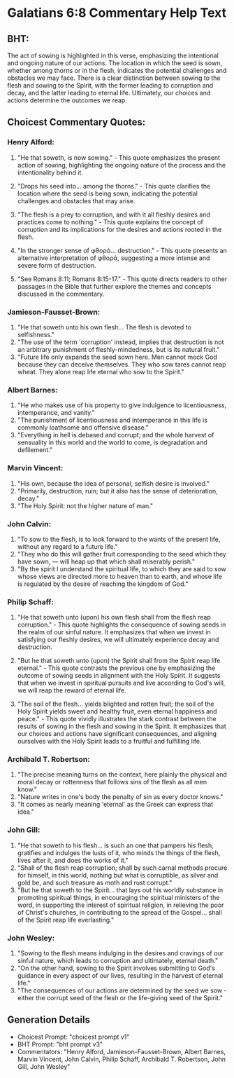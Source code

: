 # Galatians 6:8 Commentary Help Text

## BHT:
The act of sowing is highlighted in this verse, emphasizing the intentional and ongoing nature of our actions. The location in which the seed is sown, whether among thorns or in the flesh, indicates the potential challenges and obstacles we may face. There is a clear distinction between sowing to the flesh and sowing to the Spirit, with the former leading to corruption and decay, and the latter leading to eternal life. Ultimately, our choices and actions determine the outcomes we reap.

## Choicest Commentary Quotes:
### Henry Alford:
1. "He that soweth, is now sowing." - This quote emphasizes the present action of sowing, highlighting the ongoing nature of the process and the intentionality behind it.

2. "Drops his seed into... among the thorns." - This quote clarifies the location where the seed is being sown, indicating the potential challenges and obstacles that may arise.

3. "The flesh is a prey to corruption, and with it all fleshly desires and practices come to nothing." - This quote explains the concept of corruption and its implications for the desires and actions rooted in the flesh.

4. "In the stronger sense of φθορά... destruction." - This quote presents an alternative interpretation of φθορά, suggesting a more intense and severe form of destruction.

5. "See Romans 8:11; Romans 8:15-17." - This quote directs readers to other passages in the Bible that further explore the themes and concepts discussed in the commentary.

### Jamieson-Fausset-Brown:
1. "He that soweth unto his own flesh... The flesh is devoted to selfishness." 
2. "The use of the term 'corruption' instead, implies that destruction is not an arbitrary punishment of fleshly-mindedness, but is its natural fruit."
3. "Future life only expands the seed sown here. Men cannot mock God because they can deceive themselves. They who sow tares cannot reap wheat. They alone reap life eternal who sow to the Spirit."

### Albert Barnes:
1. "He who makes use of his property to give indulgence to licentiousness, intemperance, and vanity."
2. "The punishment of licentiousness and intemperance in this life is commonly loathsome and offensive disease."
3. "Everything in hell is debased and corrupt; and the whole harvest of sensuality in this world and the world to come, is degradation and defilement."

### Marvin Vincent:
1. "His own, because the idea of personal, selfish desire is involved."
2. "Primarily, destruction, ruin; but it also has the sense of deterioration, decay."
3. "The Holy Spirit: not the higher nature of man."

### John Calvin:
1. "To sow to the flesh, is to look forward to the wants of the present life, without any regard to a future life."
2. "They who do this will gather fruit corresponding to the seed which they have sown, — will heap up that which shall miserably perish."
3. "By the spirit I understand the spiritual life, to which they are said to sow whose views are directed more to heaven than to earth, and whose life is regulated by the desire of reaching the kingdom of God."

### Philip Schaff:
1. "He that soweth unto (upon) his own flesh shall from the flesh reap corruption." - This quote highlights the consequence of sowing seeds in the realm of our sinful nature. It emphasizes that when we invest in satisfying our fleshly desires, we will ultimately experience decay and destruction.

2. "But he that soweth unto (upon) the Spirit shall from the Spirit reap life eternal." - This quote contrasts the previous one by emphasizing the outcome of sowing seeds in alignment with the Holy Spirit. It suggests that when we invest in spiritual pursuits and live according to God's will, we will reap the reward of eternal life.

3. "The soil of the flesh... yields blighted and rotten fruit; the soil of the Holy Spirit yields sweet and healthy fruit, even eternal happiness and peace." - This quote vividly illustrates the stark contrast between the results of sowing in the flesh and sowing in the Spirit. It emphasizes that our choices and actions have significant consequences, and aligning ourselves with the Holy Spirit leads to a fruitful and fulfilling life.

### Archibald T. Robertson:
1. "The precise meaning turns on the context, here plainly the physical and moral decay or rottenness that follows sins of the flesh as all men know."
2. "Nature writes in one's body the penalty of sin as every doctor knows."
3. "It comes as nearly meaning 'eternal' as the Greek can express that idea."

### John Gill:
1. "He that soweth to his flesh... is such an one that pampers his flesh, gratifies and indulges the lusts of it, who minds the things of the flesh, lives after it, and does the works of it." 
2. "Shall of the flesh reap corruption; shall by such carnal methods procure for himself, in this world, nothing but what is corruptible, as silver and gold be, and such treasure as moth and rust corrupt."
3. "But he that soweth to the Spirit... that lays out his worldly substance in promoting spiritual things, in encouraging the spiritual ministers of the word, in supporting the interest of spiritual religion, in relieving the poor of Christ's churches, in contributing to the spread of the Gospel... shall of the Spirit reap life everlasting."

### John Wesley:
1. "Sowing to the flesh means indulging in the desires and cravings of our sinful nature, which leads to corruption and ultimately, eternal death."
2. "On the other hand, sowing to the Spirit involves submitting to God's guidance in every aspect of our lives, resulting in the harvest of eternal life."
3. "The consequences of our actions are determined by the seed we sow - either the corrupt seed of the flesh or the life-giving seed of the Spirit."


## Generation Details
- Choicest Prompt: "choicest prompt v1"
- BHT Prompt: "bht prompt v3"
- Commentators: "Henry Alford, Jamieson-Fausset-Brown, Albert Barnes, Marvin Vincent, John Calvin, Philip Schaff, Archibald T. Robertson, John Gill, John Wesley"
